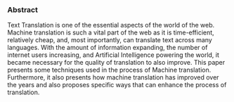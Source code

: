 ### Abstract
Text Translation is one of the essential aspects of the world of the web. Machine translation is such a vital part of the web as it is time-efficient, relatively cheap, and, most importantly, can translate text across many languages. With the amount of information expanding, the number of internet users increasing, and Artificial Intelligence powering the world, it became necessary for the quality of translation to also improve. This paper presents some techniques used in the process of Machine translation. Furthermore, it also presents how machine translation has improved over the years and also proposes specific ways that can enhance the process of translation.